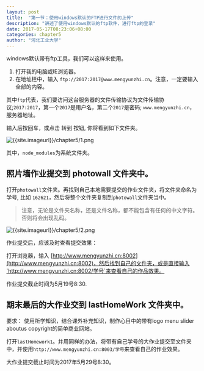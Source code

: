 ```yaml
---
layout: post
title:  "第一节：使用windows默认的FTP进行文件的上传"
description: "讲述了使用windows默认的ftp软件，进行ftp的登录"
date: 2017-05-17T08:23:06+08:00
categories: chapter5
author: "河北工业大学"
---
```

windows默认带有ftp工具，我们可以这样来使用。
1. 打开我的电脑或IE浏览器。
2. 在地址栏中，输入 `ftp://2017:2017@www.mengyunzhi.cn`。注意，一定要输入全部的内容。

其中`ftp`代表，我们要访问这台服务器的文件传输协议为文件传输协议;`2017:2017`，第一个`2017`是用户名，第二个`2017`是密码; `www.mengyunzhi.cn`，服务器地址。

输入后按回车，或点击 转到 按钮, 你将看到如下文件夹。

![{{site.imageurl}}/chapter5/1.png]({{site.imageurl}}/chapter5/1.png)

其中，`node_modules`为系统文件夹。

## 照片墙作业提交到 photowall 文件夹中。

打开`photowall`文件夹。再找到自己本地需要提交的作业文件夹，将文件夹命名为 学号, 比如 `162621`，然后将整个文件夹复制到`photowall`文件夹当中。

> 注意，无论是文件夹名称，还是文件名称，都不能包含有任何的中文字符。否则将会出现乱码。

![{{site.imageurl}}/chapter5/2.png]({{site.imageurl}}/chapter5/2.png)

作业提交后，应该及时查看提交效果：

打开浏览器，输入 [http://www.mengyunzhi.cn:8002](http://www.mengyunzhi.cn:8002)，然后找到自己的文件夹，或是直接输入`http://www.mengyunzhi.cn:8002/学号`来查看自己的作品效果。


作业提交截止时间为5月19号8:30.

## 期末最后的大作业交到 lastHomeWork 文件夹中。
要求： 使用所学知识，结合课外补充知识，制作心目中的带有logo menu slider aboutus copyright的简单商业网站。

打开`lastHomework1`。并用同样的办法，将带有自己学号的大作业提交至文件夹中，并使用`http://www.mengyunzhi.cn:8003/学号`来查看自己的作业效果。

大作业提交截止时间为2017年5月29号8:30。

